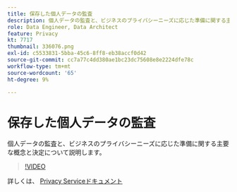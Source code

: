 ```yaml
---
title: 保存した個人データの監査
description: 個人データの監査と、ビジネスのプライバシーニーズに応じた準備に関する主要な概念と決定について説明します。
role: Data Engineer, Data Architect
feature: Privacy
kt: 7717
thumbnail: 336076.png
exl-id: c5533831-5bba-45c6-8ff8-eb38accf0d42
source-git-commit: cc7a77c4dd380ae1bc23dc75608e8e2224dfe78c
workflow-type: tm+mt
source-wordcount: '65'
ht-degree: 9%

---
```


# 保存した個人データの監査

個人データの監査と、ビジネスのプライバシーニーズに応じた準備に関する主要な概念と決定について説明します。

>[!VIDEO](https://video.tv.adobe.com/v/336076?quality=12&learn=on)

詳しくは、 [Privacy Serviceドキュメント](https://experienceleague.adobe.com/docs/experience-platform/privacy/home.html?lang=ja)